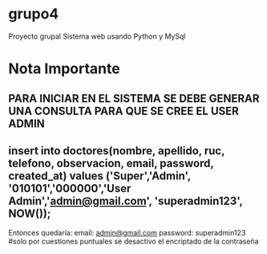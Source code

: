 # grupo4
Proyecto grupal Sistema web usando Python y MySql
# Nota Importante
PARA INICIAR EN EL SISTEMA SE DEBE GENERAR UNA CONSULTA PARA QUE SE CREE EL USER ADMIN 
-----------------------------------------------------------------------------------------------------------
insert into doctores(nombre, apellido, ruc, telefono, observacion, email, password, created_at) values ('Super','Admin', '010101','000000','User Admin','admin@gmail.com', 'superadmin123', NOW());
--------------------------------------------------------------------------------------------------------------
Entonces quedaría:
email: admin@gmail.com
password: superadmin123 #solo por cuestiones puntuales se desactivo el encriptado de la contraseña 
